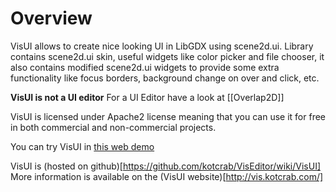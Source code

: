 # Overview #

VisUI allows to create nice looking UI in LibGDX using scene2d.ui. Library contains scene2d.ui skin, useful widgets like color picker and file chooser, it also contains modified scene2d.ui widgets to provide some extra functionality like focus borders, background change on over and click, etc.

**VisUI is not a UI editor**
For a UI Editor have a look at [[Overlap2D]]

VisUI is licensed under Apache2 license meaning that you can use it for free in both commercial and non-commercial projects.

You can try VisUI in [this web demo](http://vis.kotcrab.com/demo/ui/)

VisUI is (hosted on github)[https://github.com/kotcrab/VisEditor/wiki/VisUI]
More information is available on the (VisUI website)[http://vis.kotcrab.com/]